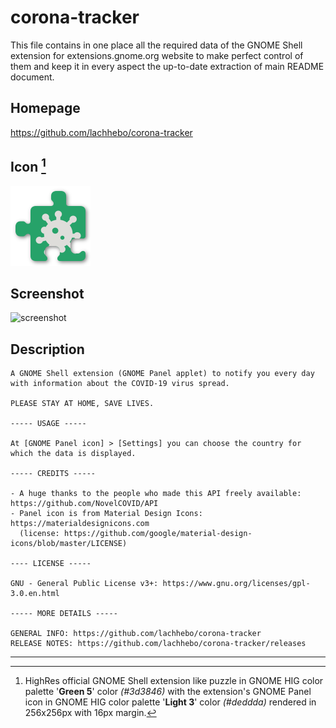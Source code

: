 # corona-tracker

This file contains in one place all the required data of the GNOME Shell extension for extensions.gnome.org website to make perfect control of them and keep it in every aspect the up-to-date extraction of main README document.

## Homepage

https://github.com/lachhebo/corona-tracker

## Icon [^1]

<img src="./resources/extensions.gnome.org.png" alt="Screenshot" style="zoom:50%;" />

## Screenshot

![screenshot](./resources/screenshot.png)

## Description

```
A GNOME Shell extension (GNOME Panel applet) to notify you every day with information about the COVID-19 virus spread.

PLEASE STAY AT HOME, SAVE LIVES.

----- USAGE -----

At [GNOME Panel icon] > [Settings] you can choose the country for which the data is displayed.

----- CREDITS -----

- A huge thanks to the people who made this API freely available: https://github.com/NovelCOVID/API
- Panel icon is from Material Design Icons: https://materialdesignicons.com
  (license: https://github.com/google/material-design-icons/blob/master/LICENSE)
  
---- LICENSE -----

GNU - General Public License v3+: https://www.gnu.org/licenses/gpl-3.0.en.html

----- MORE DETAILS -----

GENERAL INFO: https://github.com/lachhebo/corona-tracker
RELEASE NOTES: https://github.com/lachhebo/corona-tracker/releases
```

---
[^1]: HighRes official GNOME Shell extension like puzzle in GNOME HIG color palette '**Green 5**' color *(#3d3846)* with the extension's GNOME Panel icon in GNOME HIG color palette '**Light 3**' color *(#deddda)* rendered in 256x256px with 16px margin.